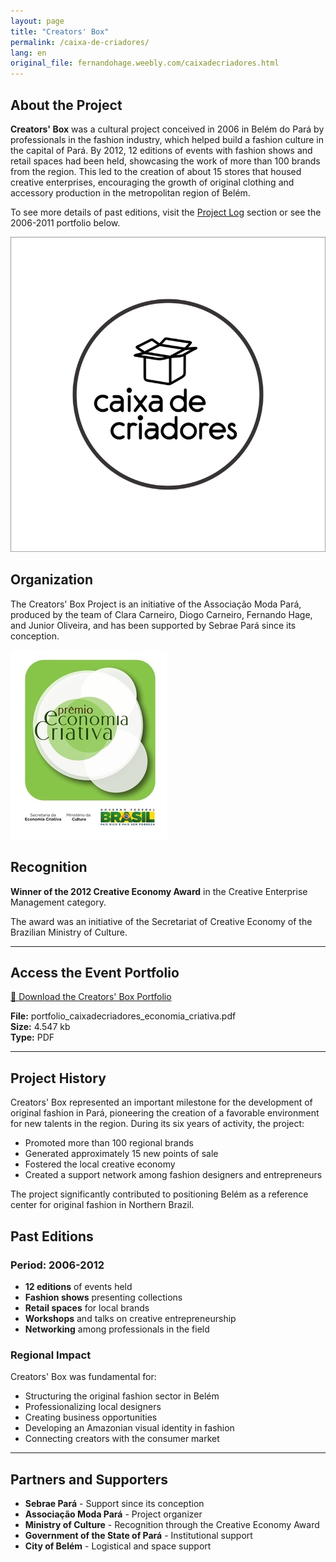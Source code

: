 ```yaml
---
layout: page
title: "Creators' Box"
permalink: /caixa-de-criadores/
lang: en
original_file: fernandohage.weebly.com/caixadecriadores.html
---
```


## About the Project

**Creators' Box** was a cultural project conceived in 2006 in Belém do Pará by professionals in the fashion industry, which helped build a fashion culture in the capital of Pará. By 2012, 12 editions of events with fashion shows and retail spaces had been held, showcasing the work of more than 100 brands from the region. This led to the creation of about 15 stores that housed creative enterprises, encouraging the growth of original clothing and accessory production in the metropolitan region of Belém.

To see more details of past editions, visit the [Project Log](diario-de-bordo.html) section or see the 2006-2011 portfolio below.


![Creators' Box project logo](/assets/images/caixadecriadores-caixa-de-criadores-01.png)


## Organization

The Creators' Box Project is an initiative of the Associação Moda Pará, produced by the team of Clara Carneiro, Diogo Carneiro, Fernando Hage, and Junior Oliveira, and has been supported by Sebrae Pará since its conception.


![Creators' Box Event](/assets/images/caixadecriadores-caixa-de-criadores-02.jpg)


## Recognition

**Winner of the 2012 Creative Economy Award** in the Creative Enterprise Management category.

The award was an initiative of the Secretariat of Creative Economy of the Brazilian Ministry of Culture.

---

## Access the Event Portfolio

[📄 Download the Creators' Box Portfolio](/assets/documents/portfolio_caixadecriadores_economia_criativa.pdf)

**File:** portfolio_caixadecriadores_economia_criativa.pdf  
**Size:** 4.547 kb  
**Type:** PDF

---

## Project History

Creators' Box represented an important milestone for the development of original fashion in Pará, pioneering the creation of a favorable environment for new talents in the region. During its six years of activity, the project:

- Promoted more than 100 regional brands
- Generated approximately 15 new points of sale
- Fostered the local creative economy
- Created a support network among fashion designers and entrepreneurs

The project significantly contributed to positioning Belém as a reference center for original fashion in Northern Brazil.

## Past Editions

### Period: 2006-2012
- **12 editions** of events held
- **Fashion shows** presenting collections
- **Retail spaces** for local brands
- **Workshops** and talks on creative entrepreneurship
- **Networking** among professionals in the field

### Regional Impact

Creators' Box was fundamental for:
- Structuring the original fashion sector in Belém
- Professionalizing local designers
- Creating business opportunities
- Developing an Amazonian visual identity in fashion
- Connecting creators with the consumer market

---

## Partners and Supporters

- **Sebrae Pará** - Support since its conception
- **Associação Moda Pará** - Project organizer
- **Ministry of Culture** - Recognition through the Creative Economy Award
- **Government of the State of Pará** - Institutional support
- **City of Belém** - Logistical and space support

